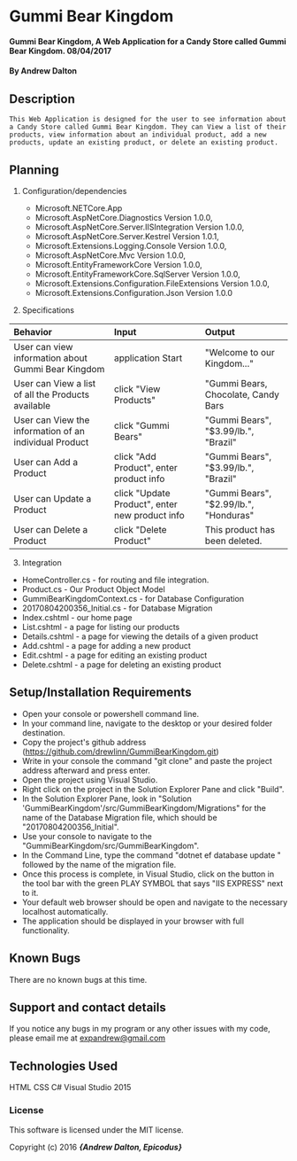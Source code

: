 ﻿# Gummi Bear Kingdom

#### Gummi Bear Kingdom, A Web Application for a Candy Store called Gummi Bear Kingdom. 08/04/2017

#### By Andrew Dalton

## Description

	This Web Application is designed for the user to see information about a Candy Store called Gummi Bear Kingdom. They can View a list of their products, view information about an individual product, add a new products, update an existing product, or delete an existing product.

## Planning

1. Configuration/dependencies

	* Microsoft.NETCore.App
	* Microsoft.AspNetCore.Diagnostics Version 1.0.0,
	* Microsoft.AspNetCore.Server.IISIntegration Version 1.0.0,
	* Microsoft.AspNetCore.Server.Kestrel Version 1.0.1,
	* Microsoft.Extensions.Logging.Console Version 1.0.0,
	* Microsoft.AspNetCore.Mvc Version 1.0.0,
	* Microsoft.EntityFrameworkCore Version 1.0.0,
	* Microsoft.EntityFrameworkCore.SqlServer Version 1.0.0,
	* Microsoft.Extensions.Configuration.FileExtensions Version 1.0.0,
	* Microsoft.Extensions.Configuration.Json Version 1.0.0

  2. Specifications

  | Behavior | Input | Output |
  | :--------| :---- | :------|
  | User can view information about Gummi Bear Kingdom | application Start | "Welcome to our Kingdom..." |
  | User can View a list of all the Products available | click "View Products" | "Gummi Bears, Chocolate, Candy Bars |
  | User can View the information of an individual Product | click "Gummi Bears" | "Gummi Bears", "$3.99/lb.", "Brazil" |
  | User can Add a Product | click "Add Product", enter product info | "Gummi Bears", "$3.99/lb.", "Brazil" |
  | User can Update a Product | click "Update Product", enter new product info | "Gummi Bears", "$2.99/lb.", "Honduras" |
  | User can Delete a Product | click "Delete Product" | This product has been deleted. |

3. Integration
  * HomeController.cs - for routing and file integration.
  * Product.cs - Our Product Object Model
  * GummiBearKingdomContext.cs - for Database Configuration
  * 20170804200356_Initial.cs - for Database Migration
  * Index.cshtml - our home page
  * List.cshtml - a page for listing our products
  * Details.cshtml - a page for viewing the details of a given product
  * Add.cshtml - a page for adding a new product
  * Edit.cshtml - a page for editing an existing product
  * Delete.cshtml - a page for deleting an existing product
  
## Setup/Installation Requirements

* Open your console or powershell command line.
* In your command line, navigate to the desktop or your desired folder destination.
* Copy the project's github address (https://github.com/drewlinn/GummiBearKingdom.git)
* Write in your console the command "git clone" and paste the project address afterward and press enter.
* Open the project using Visual Studio.
* Right click on the project in the Solution Explorer Pane and click "Build".
* In the Solution Explorer Pane, look in "Solution 'GummiBearKingdom'/src/GummiBearKingdom/Migrations" for the name of the Database Migration file, which should be "20170804200356_Initial".
* Use your console to navigate to the "GummiBearKingdom/src/GummiBearKingdom".
* In the Command Line, type the command "dotnet ef database update " followed by the name of the migration file.
* Once this process is complete, in Visual Studio, click on the button in the tool bar with the green PLAY SYMBOL that says "IIS EXPRESS" next to it.
* Your default web browser should be open and navigate to the necessary localhost automatically.
* The application should be displayed in your browser with full functionality.


## Known Bugs

There are no known bugs at this time.

## Support and contact details

If you notice any bugs in my program or any other issues with my code, please email me at expandrew@gmail.com

## Technologies Used

HTML
CSS
C#
Visual Studio 2015

### License

This software is licensed under the MIT license.

Copyright (c) 2016 **_{Andrew Dalton, Epicodus}_**
